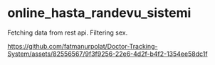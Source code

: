 # online_hasta_randevu_sistemi

Fetching data from rest api.
Filtering sex.

https://github.com/fatmanurpolat/Doctor-Tracking-System/assets/82556567/9f3f9256-22e6-4d2f-b4f2-1354ee58dc1f

